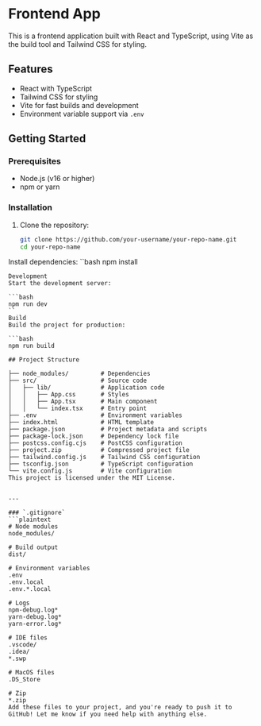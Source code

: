 # Frontend App

This is a frontend application built with React and TypeScript, using Vite as the build tool and Tailwind CSS for styling.

## Features
- React with TypeScript
- Tailwind CSS for styling
- Vite for fast builds and development
- Environment variable support via `.env`

## Getting Started

### Prerequisites
- Node.js (v16 or higher)
- npm or yarn

### Installation
1. Clone the repository:
   ```bash
   git clone https://github.com/your-username/your-repo-name.git
   cd your-repo-name
Install dependencies:
``bash
npm install
```
Development
Start the development server:

```bash
npm run dev
``
Build
Build the project for production:

```bash
npm run build

## Project Structure

├── node_modules/         # Dependencies  
├── src/                  # Source code  
│   ├── lib/              # Application code  
│   │   ├── App.css       # Styles  
│   │   ├── App.tsx       # Main component  
│   │   └── index.tsx     # Entry point  
├── .env                  # Environment variables  
├── index.html            # HTML template  
├── package.json          # Project metadata and scripts  
├── package-lock.json     # Dependency lock file  
├── postcss.config.cjs    # PostCSS configuration  
├── project.zip           # Compressed project file  
├── tailwind.config.js    # Tailwind CSS configuration  
├── tsconfig.json         # TypeScript configuration  
└── vite.config.js        # Vite configuration
This project is licensed under the MIT License.


---

### `.gitignore`
```plaintext
# Node modules
node_modules/

# Build output
dist/

# Environment variables
.env
.env.local
.env.*.local

# Logs
npm-debug.log*
yarn-debug.log*
yarn-error.log*

# IDE files
.vscode/
.idea/
*.swp

# MacOS files
.DS_Store

# Zip
*.zip
Add these files to your project, and you're ready to push it to GitHub! Let me know if you need help with anything else.